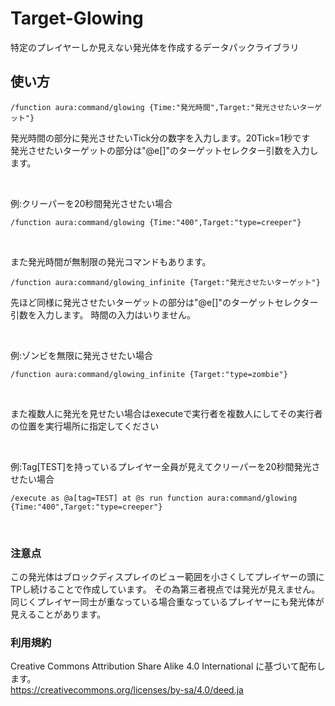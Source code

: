 # Target-Glowing
特定のプレイヤーしか見えない発光体を作成するデータパックライブラリ

## 使い方
```
/function aura:command/glowing {Time:"発光時間",Target:"発光させたいターゲット"}
```
発光時間の部分に発光させたいTick分の数字を入力します。20Tick=1秒です<br>
発光させたいターゲットの部分は"@e[]"のターゲットセレクター引数を入力します。

<br>

例:クリーパーを20秒間発光させたい場合

```
/function aura:command/glowing {Time:"400",Target:"type=creeper"}
```

<br>

また発光時間が無制限の発光コマンドもあります。
```
/function aura:command/glowing_infinite {Target:"発光させたいターゲット"}
```
先ほど同様に発光させたいターゲットの部分は"@e[]"のターゲットセレクター引数を入力します。
時間の入力はいりません。

<br>

例:ゾンビを無限に発光させたい場合

```
/function aura:command/glowing_infinite {Target:"type=zombie"}
```

<br>

また複数人に発光を見せたい場合はexecuteで実行者を複数人にしてその実行者の位置を実行場所に指定してください

<br>

例:Tag[TEST]を持っているプレイヤー全員が見えてクリーパーを20秒間発光させたい場合

```
/execute as @a[tag=TEST] at @s run function aura:command/glowing {Time:"400",Target:"type=creeper"}
```

<br>


### 注意点
この発光体はブロックディスプレイのビュー範囲を小さくしてプレイヤーの頭にTPし続けることで作成しています。
その為第三者視点では発光が見えません。
同じくプレイヤー同士が重なっている場合重なっているプレイヤーにも発光体が見えることがあります。

### 利用規約
Creative Commons Attribution Share Alike 4.0 International に基づいて配布します。<br>
https://creativecommons.org/licenses/by-sa/4.0/deed.ja

